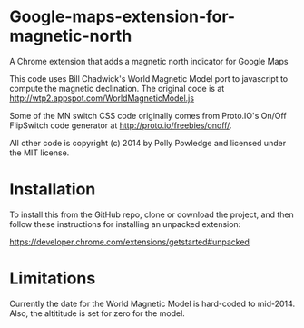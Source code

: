 Google-maps-extension-for-magnetic-north
========================================

A Chrome extension that adds a magnetic north indicator for Google Maps

This code uses Bill Chadwick's World Magnetic Model port to javascript to
compute the magnetic declination. The original code is at 
http://wtp2.appspot.com/WorldMagneticModel.js

Some of the MN switch CSS code originally comes from Proto.IO's
On/Off FlipSwitch code generator at http://proto.io/freebies/onoff/.

All other code is copyright (c) 2014 by Polly Powledge and licensed
under the MIT license.

Installation
============

To install this from the GitHub repo, clone or download the project,
and then follow these instructions for installing an unpacked extension:

https://developer.chrome.com/extensions/getstarted#unpacked

Limitations
===========

Currently the date for the World Magnetic Model is hard-coded to
mid-2014. Also, the altititude is set for zero for the model.


